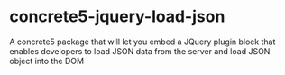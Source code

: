 concrete5-jquery-load-json
==========================

A concrete5 package that will let you embed a JQuery plugin block that enables developers to load JSON data from the server and load JSON object into the DOM